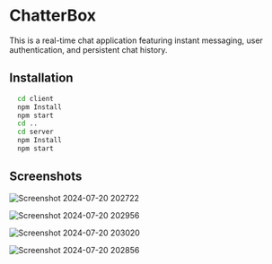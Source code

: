# ChatterBox

This is a real-time chat application featuring instant messaging, user authentication, and persistent chat history.


## Installation

```bash
  cd client
  npm Install
  npm start
  cd ..
  cd server
  npm Install
  npm start
```
    
## Screenshots

![Screenshot 2024-07-20 202722](https://github.com/user-attachments/assets/125b9c0f-c0ba-4122-b0f5-55e311936980)

![Screenshot 2024-07-20 202956](https://github.com/user-attachments/assets/e029002b-3dbd-4e81-92b1-b6f2fb1a1838)

![Screenshot 2024-07-20 203020](https://github.com/user-attachments/assets/38c66aea-dd58-4947-a3ed-d07e1b088e0e)

![Screenshot 2024-07-20 202856](https://github.com/user-attachments/assets/7cabe1db-67ea-4bbe-bae9-32ec399cd2d3)



